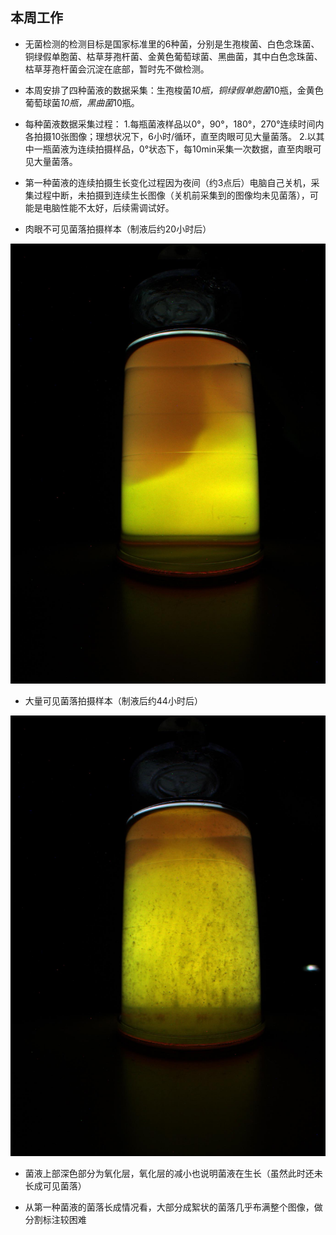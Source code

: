 ## 本周工作

- 无菌检测的检测目标是国家标准里的6种菌，分别是生孢梭菌、白色念珠菌、铜绿假单胞菌、枯草芽孢杆菌、金黄色葡萄球菌、黑曲菌，其中白色念珠菌、枯草芽孢杆菌会沉淀在底部，暂时先不做检测。

- 本周安排了四种菌液的数据采集：生孢梭菌*10瓶，铜绿假单胞菌*10瓶，金黄色葡萄球菌*10瓶，黑曲菌*10瓶。

- 每种菌液数据采集过程：
 1.每瓶菌液样品以0°，90°，180°，270°连续时间内各拍摄10张图像；理想状况下，6小时/循环，直至肉眼可见大量菌落。
 2.以其中一瓶菌液为连续拍摄样品，0°状态下，每10min采集一次数据，直至肉眼可见大量菌落。

- 第一种菌液的连续拍摄生长变化过程因为夜间（约3点后）电脑自己关机，采集过程中断，未拍摄到连续生长图像（关机前采集到的图像均未见菌落），可能是电脑性能不太好，后续需调试好。

- 肉眼不可见菌落拍摄样本（制液后约20小时后）

![image](https://github.com/Junya5/DataScience/blob/master/ColonyDetection-Junya5/IMG/201851512230.jpg)

- 大量可见菌落拍摄样本（制液后约44小时后）

![image](https://github.com/Junya5/DataScience/blob/master/ColonyDetection-Junya5/IMG/201851612204.jpg)

- 菌液上部深色部分为氧化层，氧化层的减小也说明菌液在生长（虽然此时还未长成可见菌落）

- 从第一种菌液的菌落长成情况看，大部分成絮状的菌落几乎布满整个图像，做分割标注较困难